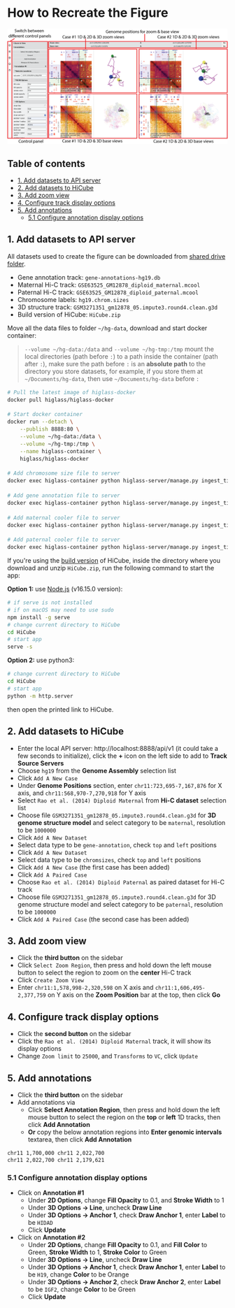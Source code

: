 # How to Recreate the Figure

![overview](img/figure-1.png)

## Table of contents

- [1. Add datasets to API server](#1-add-datasets-to-api-server)
- [2. Add datasets to HiCube](#2-add-datasets-to-hicube)
- [3. Add zoom view](#3-add-zoom-view)
- [4. Configure track display options](#4-configure-track-display-options)
- [5. Add annotations](#5-add-annotations)
	- [5.1 Configure annotation display options](#51-configure-annotation-display-options)

## 1. Add datasets to API server

All datasets used to create the figure can be downloaded from [shared drive folder](https://drive.google.com/drive/folders/12_kfP9tELVEPKOw7ODgx8x2MVYUvi59T?usp=sharing).


- Gene annotation track: `gene-annotations-hg19.db`
- Maternal Hi-C track: `GSE63525_GM12878_diploid_maternal.mcool`
- Paternal Hi-C track: `GSE63525_GM12878_diploid_paternal.mcool`
- Chromosome labels: `hg19.chrom.sizes`
- 3D structure track: `GSM3271351_gm12878_05.impute3.round4.clean.g3d`
- Build version of HiCube: `HiCube.zip`

Move all the data files to folder `~/hg-data`, download and start docker container:

> `--volume ~/hg-data:/data` and `--volume ~/hg-tmp:/tmp` mount the local directories (path before `:`) to a path inside the container (path after `:`), make sure the path before `:` is an **absolute path** to the directory you store datasets, for example, if you store them at `~/Documents/hg-data`, then use `~/Documents/hg-data` before `:`

```bash
# Pull the latest image of higlass-docker
docker pull higlass/higlass-docker

# Start docker container
docker run --detach \
	--publish 8888:80 \
	--volume ~/hg-data:/data \
	--volume ~/hg-tmp:/tmp \
	--name higlass-container \
	higlass/higlass-docker

# Add chromosome size file to server
docker exec higlass-container python higlass-server/manage.py ingest_tileset --filename /data/hg19.chrom.sizes --filetype chromsizes-tsv --datatype chromsizes --coordSystem hg19 --name "Chromosomes (hg19)"

# Add gene annotation file to server
docker exec higlass-container python higlass-server/manage.py ingest_tileset --filename /data/gene-annotations-hg19.db --filetype beddb --datatype gene-annotation --coordSystem hg19 --name "Gene Annotations (hg19)"

# Add maternal cooler file to server
docker exec higlass-container python higlass-server/manage.py ingest_tileset --filename /data/GSE63525_GM12878_diploid_maternal.mcool --filetype cooler --datatype matrix --coordSystem hg19 --name "Rao et al. (2014) Diploid Maternal"

# Add paternal cooler file to server
docker exec higlass-container python higlass-server/manage.py ingest_tileset --filename /data/GSE63525_GM12878_diploid_paternal.mcool --filetype cooler --datatype matrix --coordSystem hg19 --name "Rao et al. (2014) Diploid Paternal"
```

If you're using the [build version](https://drive.google.com/file/d/1Z-k3tGMK0_rlbONuqD-OUT6Wybnhq__g/view?usp=sharing) of HiCube, inside the directory where you download and unzip `HiCube.zip`, run the following command to start the app:

**Option 1:** use [Node.js](https://nodejs.org/download/release/v16.15.0/) (v16.15.0 version):

```bash
# if serve is not installed
# if on macOS may need to use sudo
npm install -g serve
# change current directory to HiCube
cd HiCube
# start app
serve -s
```

**Option 2:** use python3:

```bash
# change current directory to HiCube
cd HiCube
# start app
python -m http.server
```

then open the printed link to HiCube.

## 2. Add datasets to HiCube

- Enter the local API server: http://localhost:8888/api/v1 (it could take a few seconds to initialize), click the **+** icon on the left side to add to **Track Source Servers**
- Choose `hg19` from the **Genome Assembly** selection list
- Click `Add A New Case`
- Under **Genome Positions** section, enter `chr11:723,695-7,167,876` for X axis, and `chr11:568,970-7,270,918` for Y axis
- Select `Rao et al. (2014) Diploid Maternal` from **Hi-C dataset** selection list
- Choose file `GSM3271351_gm12878_05.impute3.round4.clean.g3d` for **3D genome structure model** and select category to be `maternal`, resolution to be `1000000`
- Click `Add A New Dataset`
- Select data type to be `gene-annotation`, check `top` and `left` positions
- Click `Add A New Dataset`
- Select data type to be `chromsizes`, check `top` and `left` positions
- Click `Add A New Case` (the first case has been added)
- Click `Add A Paired Case`
- Choose `Rao et al. (2014) Diploid Paternal` as paired dataset for Hi-C track
- Choose file `GSM3271351_gm12878_05.impute3.round4.clean.g3d` for 3D genome structure model and select category to be `paternal`, resolution to be `1000000`
- Click `Add A Paired Case` (the second case has been added)

## 3. Add zoom view

- Click the **third button** on the sidebar
- Click `Select Zoom Region`, then press and hold down the left mouse button to select the region to zoom on the **center** Hi-C track
- Click `Create Zoom View` 
- Enter `chr11:1,578,998-2,320,598` on X axis and `chr11:1,606,495-2,377,759` on Y axis on the **Zoom Position** bar at the top, then click **Go**

## 4. Configure track display options

- Click the **second button** on the sidebar
- Click the `Rao et al. (2014) Diploid Maternal` track, it will show its display options
- Change `Zoom limit` to `25000`, and `Transforms` to `VC`, click `Update`

## 5. Add annotations

- Click the **third button** on the sidebar
- Add annotations via
	- Click **Select Annotation Region**, then press and hold down the left mouse button to select the region on the **top** or **left** 1D tracks, then click **Add Annotation**
	- **Or** copy the below annotation regions into **Enter genomic intervals** textarea, then click **Add Annotation**

```
chr11 1,700,000 chr11 2,022,700
chr11 2,022,700 chr11 2,179,621
```

### 5.1 Configure annotation display options

- Click on **Annotation #1**
	- Under **2D Options**, change **Fill Opacity** to 0.1, and **Stroke Width** to 1
	- Under **3D Options -> Line**, uncheck **Draw Line**
	- Under **3D Options -> Anchor 1**, check **Draw Anchor 1**, enter **Label** to be `HIDAD`
	- Click **Update**
- Click on **Annotation #2**
	- Under **2D Options**, change **Fill Opacity** to 0.1, and **Fill Color** to Green, **Stroke Width** to 1, **Stroke Color** to Green
	- Under **3D Options -> Line**, uncheck **Draw Line**
	- Under **3D Options -> Anchor 1**, check **Draw Anchor 1**, enter **Label** to be `H19`, change **Color** to be Orange
	- Under **3D Options -> Anchor 2**, check **Draw Anchor 2**, enter **Label** to be `IGF2`, change **Color** to be Green
	- Click **Update**
